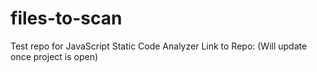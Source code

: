 # files-to-scan
Test repo for JavaScript Static Code Analyzer
Link to Repo:
(Will update once project is open)
